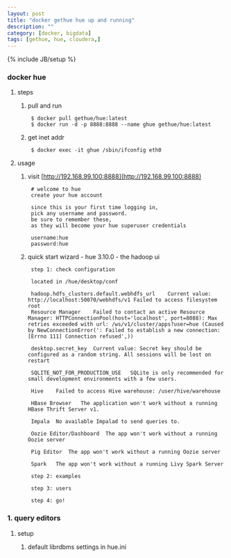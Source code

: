 ```yaml
---
layout: post
title: "docker gethue hue up and running"
description: ""
category: [docker, bigdata]
tags: [gethue, hue, cloudera,]
---
```

{% include JB/setup %}


### docker hue

1. steps

    1. pull and run

            $ docker pull gethue/hue:latest
            $ docker run -d -p 8888:8888 --name ghue gethue/hue:latest

    1. get inet addr

            $ docker exec -it ghue /sbin/ifconfig eth0

1. usage

    1. visit [http://192.168.99.100:8888](http://192.168.99.100:8888)

            # welcome to hue
            create your hue account

            since this is your first time logging in,
            pick any username and password.
            be sure to remember these,
            as they will become your hue superuser credentials

            username:hue
            password:hue

    1. quick start wizard - hue 3.10.0 - the hadoop ui

            step 1: check configuration

            located in /hue/desktop/conf

            hadoop.hdfs_clusters.default.webhdfs_url    Current value: http://localhost:50070/webhdfs/v1 Failed to access filesystem root
            Resource Manager    Failed to contact an active Resource Manager: HTTPConnectionPool(host='localhost', port=8088): Max retries exceeded with url: /ws/v1/cluster/apps?user=hue (Caused by NewConnectionError(': Failed to establish a new connection: [Errno 111] Connection refused',))

            desktop.secret_key  Current value: Secret key should be configured as a random string. All sessions will be lost on restart

            SQLITE_NOT_FOR_PRODUCTION_USE   SQLite is only recommended for small development environments with a few users.

            Hive    Failed to access Hive warehouse: /user/hive/warehouse

            HBase Browser   The application won't work without a running HBase Thrift Server v1.

            Impala  No available Impalad to send queries to.

            Oozie Editor/Dashboard  The app won't work without a running Oozie server

            Pig Editor  The app won't work without a running Oozie server

            Spark   The app won't work without a running Livy Spark Server

            step 2: examples

            step 3: users

            step 4: go!

### 1. query editors

1. setup

    1. default librdbms settings in hue.ini

    